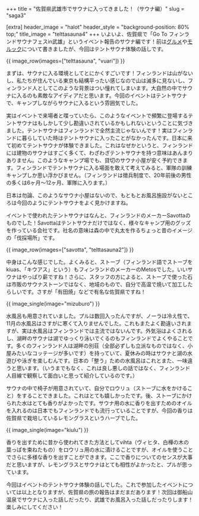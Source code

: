 +++
title = "佐賀県武雄市でサウナに入ってきました！（サウナ編）"
slug = "saga3"

[extra]
header_image = "halot"
header_style = "background-position: 80% top;"
title_image = "telttasauna4"
+++
いよいよ、佐賀県で「Go To フィンランドサウナフェスin武雄」というイベント報告のサウナ編です！前は[グルメ](@/2020-12-01-saga1/index.md)や[モルック](@/2020-12-08-saga2/index.md)について書きましたが、今回はテントサウナ体験の話しです。
<!-- more -->

{{ image_row(images=["telttasauna", "vuari"]) }}

まずは、サウナに入る環境としてとにかくすごいです！フィンランドは山がないし、私たちが住んでいる東京も結構平ったい感じなので山は滅多に見ないし、フィンランド人としてこのような背景はつい憧れてしまいます。大自然の中でサウナに入るのも素敵なアイディアだと思います。今回のイベントはテントサウナで、キャンプしながらサウナに入るという雰囲気でした。

実はイベントで来場者と喋っていたら、このようなイベントで頻繁に登場するテントサウナはもしかして少し勘違いされているかもしれないということに気づきました。テントサウナはフィンランドで全然主流じゃないんです！実はフィンランドに暮らしていた時はテントサウナに入ったことがなかったんです。日本に来て初めてテントサウナが体験できました。これはなぜかというと、フィンランドには建物のサウナはすごく多くて、わざわざテントサウナを持つ意味はあんまりありません。このようなキャンプ場でも、貸切のサウナ小屋が安く予約できます。フィンランドでテントサウナに入る場面を敢えて考えてみると、軍隊の訓練キャンプしか思い浮かびません。（フィンランドは徴兵制度で、20年前後の男性の多くは6ヶ月〜12ヶ月、軍隊に入ります。）

日本は勿論、このようなサウナ小屋はないので、もともとお風呂施設がないところは今回のようにテントサウナをよく見かけますね。

イベントで使われたテントサウナはなんと、フィンランドのメーカーSavottaのものでした！Savottaはテントサウナだけではなく、様々なキャンプ用のグッズを作っている会社です。社名の意味は森の中で丸太を作るちょっと昔のイメージの「伐採場所」です。

{{ image_row(images=["savotta", "telttasauna2"]) }}

中身はこんな感じでした。よくみると、ストーブ（フィンランド語でストーブをkiuas、「キウアス」という）もフィンランドのメーカーのMetosでした。いいサウナはやっぱり薪ですね！さらに、スタッフの方によると、ストーブで使った石は市販のサウナストーンではなく、地域のもので、自分で高温で焼いて加工したらしいです。さすが「有田焼」などで有名な佐賀県ですね！

{{ image_single(image="mizuburo") }}

水風呂も用意されていました。プルは数回入ったんですが、ノーラは冷え性で、11月の水風呂はさすがに寒くて入りませんでした。これもまたよく勘違いされますが、実は水風呂はフィンランドでは主流ではないんです。外気浴はよくされるし、湖畔のサウナは湖でゆっくり泳いでくるのもフィンランドでよくやることです。多くのフィンランド人は湖畔の別荘（全部必ずしも立派なものではなく、小屋みたいなコッテージが多いです）を持っていて、夏休みの時はサウナと湖の水遊びや泳ぎを楽しむんです。日本の「整う」ための水風呂はこれとまた、一味違うと思います。（いうまでもなく、これは良し悪しの話ではなく、フィンランド人目線で観察して面白いと思って紹介しているのです。）

サウナの中で椅子が用意されていて、自分でロウリュ（ストーブに水をかけること）をすることできました。これはとても嬉しかったです。後、ストーブにかけられた水はとても香りがよかったです。サウナ用の水に香りを出すためのオイルを入れるのは日本でもフィンランドでも流行っていることですが、今回の香りは佐賀県で栽培しているレモングラスというハーブでした。

{{ image_single(image="kiulu") }}

香りを出すために昔から使われてきた方法としてvihta（ヴィヒタ、白樺の木の葉っぱを束ねたもの）をロウリュ用の水に漬けることですが、オイルを使うことでさらに多様な香りを出すことができます。ここで香りについてのセンスが大事だと思いますが、レモングラスとサウナはとても相性がよかったと、プルが思っています。

今回はイベントのテントサウナ体験の話しでした。これで参加したイベントについては以上となりますが、佐賀県の旅の報告はまだまだあります！次回は御船山温泉でサウナに入った話しだったり、武雄でお風呂入った話しだったりします！楽しみにしてください！
